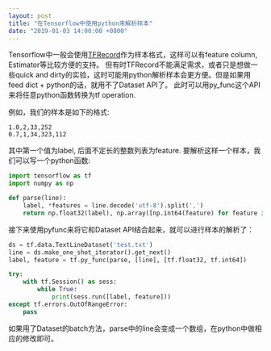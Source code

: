 ```yaml
---
layout: post
title: "在Tensorflow中使用python来解析样本"
date: "2019-01-03 14:00:00 +0800"
---
```


Tensorflow中一般会使用[TFRecord](https://www.tensorflow.org/guide/datasets)作为样本格式，这样可以有feature column, Estimator等比较方便的支持。
但有时TFRecord不能满足需求，或者只是想做一些quick and dirty的实验，这时可能用python解析样本会更方便。但是如果用feed dict + python的话，就用不了Dataset API了。
此时可以用py_func这个API来将任意python函数转换为tf operation.

例如，我们的样本是如下的格式:
```
1.0,2,33,252
0.7,1,34,323,112
```
其中第一个值为label, 后面不定长的整数列表为feature. 要解析这样一个样本，我们可以写一个python函数:
```python
import tensorflow as tf
import numpy as np

def parse(line):
    label, *features = line.decode('utf-8').split(',')
    return np.float32(label), np.array([np.int64(feature) for feature in features])
```
接下来使用pyfunc来将它和Dataset API结合起来，就可以进行样本的解析了：
```python
ds = tf.data.TextLineDataset('test.txt')
line = ds.make_one_shot_iterator().get_next()
label, feature = tf.py_func(parse, [line], [tf.float32, tf.int64])

try:
    with tf.Session() as sess:
        while True:
            print(sess.run([label, feature]))
except tf.errors.OutOfRangeError:
    pass
```
如果用了Dataset的batch方法，parse中的line会变成一个数组，在python中做相应的修改即可。